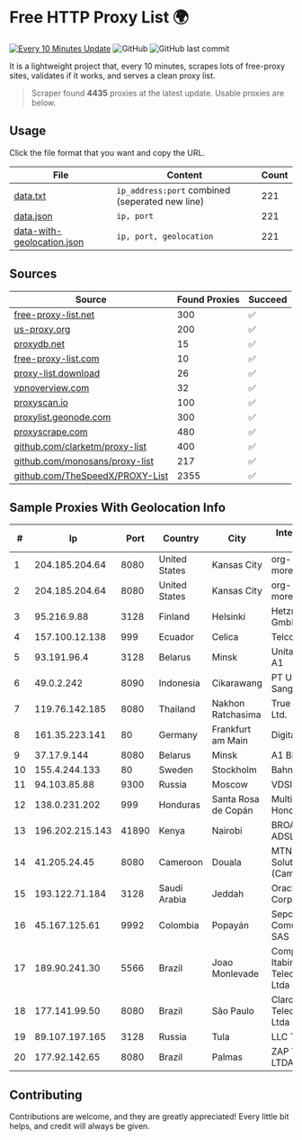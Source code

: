 
# Free HTTP Proxy List 🌍

[![Every 10 Minutes Update](https://github.com/mertguvencli/http-proxy-list/actions/workflows/main.yml/badge.svg?branch=main)](https://github.com/mertguvencli/http-proxy-list/actions/workflows/main.yml)
![GitHub](https://img.shields.io/github/license/mertguvencli/http-proxy-list)
![GitHub last commit](https://img.shields.io/github/last-commit/mertguvencli/http-proxy-list)

It is a lightweight project that, every 10 minutes, scrapes lots of free-proxy sites, validates if it works, and serves a clean proxy list.


> Scraper found **4435** proxies at the latest update. Usable proxies are below.

## Usage

Click the file format that you want and copy the URL.


|File|Content|Count|
|----|-------|-----|
|[data.txt](https://raw.githubusercontent.com/mertguvencli/http-proxy-list/main/proxy-list/data.txt)|`ip_address:port` combined (seperated new line)|221|
|[data.json](https://raw.githubusercontent.com/mertguvencli/http-proxy-list/main/proxy-list/data.json)|`ip, port`|221|
|[data-with-geolocation.json](https://raw.githubusercontent.com/mertguvencli/http-proxy-list/main/proxy-list/data-with-geolocation.json)|`ip, port, geolocation`|221|

## Sources

|Source|Found Proxies|Succeed|
|------|-------------|-------|
|[free-proxy-list.net](https://free-proxy-list.net)|300|✅|
|[us-proxy.org](https://www.us-proxy.org)|200|✅|
|[proxydb.net](http://proxydb.net)|15|✅|
|[free-proxy-list.com](https://free-proxy-list.com/?page=&port=&type%5B%5D=http&type%5B%5D=https&up_time=0&search=Search)|10|✅|
|[proxy-list.download](https://www.proxy-list.download/HTTP)|26|✅|
|[vpnoverview.com](https://vpnoverview.com/privacy/anonymous-browsing/free-proxy-servers)|32|✅|
|[proxyscan.io](https://www.proxyscan.io)|100|✅|
|[proxylist.geonode.com](https://proxylist.geonode.com/api/proxy-list?limit=300&page=1&sort_by=lastChecked&sort_type=desc&protocols=http,https)|300|✅|
|[proxyscrape.com](https://api.proxyscrape.com/v2/?request=displayproxies&protocol=http&timeout=10000&country=all&ssl=all&anonymity=all)|480|✅|
|[github.com/clarketm/proxy-list](https://raw.githubusercontent.com/clarketm/proxy-list/master/proxy-list-raw.txt)|400|✅|
|[github.com/monosans/proxy-list](https://raw.githubusercontent.com/monosans/proxy-list/main/proxies/http.txt)|217|✅|
|[github.com/TheSpeedX/PROXY-List](https://raw.githubusercontent.com/TheSpeedX/PROXY-List/master/http.txt)|2355|✅|


## Sample Proxies With Geolocation Info

|#|Ip|Port|Country|City|Internet Service Provider|
|-|--|----|-------|----|-------------------------|
|1|204.185.204.64|8080|United States|Kansas City|org-morenet.more.net|
|2|204.185.204.64|8080|United States|Kansas City|org-morenet.more.net|
|3|95.216.9.88|3128|Finland|Helsinki|Hetzner Online GmbH|
|4|157.100.12.138|999|Ecuador|Celica|Telconet S.A|
|5|93.191.96.4|3128|Belarus|Minsk|Unitary enterprise A1|
|6|49.0.2.242|8090|Indonesia|Cikarawang|PT Usaha Adi Sanggoro|
|7|119.76.142.185|8080|Thailand|Nakhon Ratchasima|True Internet Co., Ltd.|
|8|161.35.223.141|80|Germany|Frankfurt am Main|DigitalOcean, LLC|
|9|37.17.9.144|8080|Belarus|Minsk|A1 BLR|
|10|155.4.244.133|80|Sweden|Stockholm|Bahnhof AB|
|11|94.103.85.88|9300|Russia|Moscow|VDSINA|
|12|138.0.231.202|999|Honduras|Santa Rosa de Copán|Multicable De Honduras|
|13|196.202.215.143|41890|Kenya|Nairobi|BROADBAND-ADSL|
|14|41.205.24.45|8080|Cameroon|Douala|MTN Network Solutions (Cameroon)|
|15|193.122.71.184|3128|Saudi Arabia|Jeddah|Oracle Corporation|
|16|45.167.125.61|9992|Colombia|Popayán|Sepcom Comunicaciones SAS|
|17|189.90.241.30|5566|Brazil|Joao Monlevade|Companhia Itabirana Telecomunicações Ltda|
|18|177.141.99.50|8080|Brazil|São Paulo|Claro NXT Telecomunicacoes Ltda|
|19|89.107.197.165|3128|Russia|Tula|LLC TK Altair|
|20|177.92.142.65|8080|Brazil|Palmas|ZAP TELECOM LTDA|



## Contributing

Contributions are welcome, and they are greatly appreciated! Every
little bit helps, and credit will always be given.

